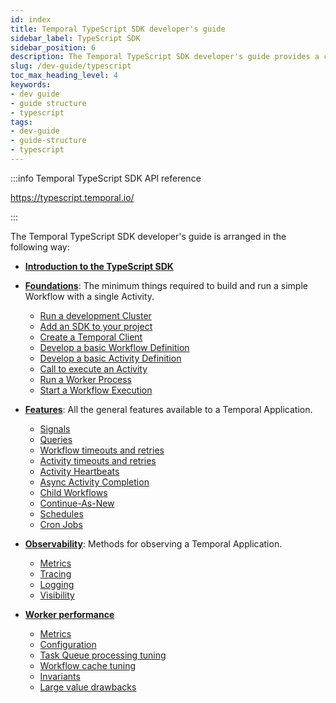 ```yaml
---
id: index
title: Temporal TypeScript SDK developer's guide
sidebar_label: TypeScript SDK
sidebar_position: 6
description: The Temporal TypeScript SDK developer's guide provides a comprehensive overview of the structures, primitives, and features used in Temporal Application development.
slug: /dev-guide/typescript
toc_max_heading_level: 4
keywords:
- dev guide
- guide structure
- typescript
tags:
- dev-guide
- guide-structure
- typescript
---
```


<!-- THIS FILE IS GENERATED. DO NOT EDIT THIS FILE DIRECTLY -->

:::info Temporal TypeScript SDK API reference

https://typescript.temporal.io/

:::

The Temporal TypeScript SDK developer's guide is arranged in the following way:

- [**Introduction to the TypeScript SDK**](/dev-guide/typescript/introduction#)

- [**Foundations**](/dev-guide/typescript/foundations): The minimum things required to build and run a simple Workflow with a single Activity.

  - [Run a development Cluster](/dev-guide/typescript/foundations#run-a-dev-cluster)
  - [Add an SDK to your project](/dev-guide/typescript/foundations#add-your-sdk)
  - [Create a Temporal Client](/dev-guide/typescript/foundations#connect-to-a-cluster)
  - [Develop a basic Workflow Definition](/dev-guide/typescript/foundations#develop-workflows)
  - [Develop a basic Activity Definition](/dev-guide/typescript/foundations#develop-activities)
  - [Call to execute an Activity](/dev-guide/typescript/foundations#activity-execution)
  - [Run a Worker Process](/dev-guide/typescript/foundations#run-worker-processes)
  - [Start a Workflow Execution](/dev-guide/typescript/foundations#start-workflow-execution)

- [**Features**](/dev-guide/typescript/features): All the general features available to a Temporal Application.

  - [Signals](/dev-guide/typescript/features#signals)
  - [Queries](/dev-guide/typescript/features#queries)
  - [Workflow timeouts and retries](/dev-guide/typescript/features#workflow-timeouts)
  - [Activity timeouts and retries](/dev-guide/typescript/features#activity-timeouts)
  - [Activity Heartbeats](/dev-guide/typescript/features#activity-heartbeats)
  - [Async Activity Completion](/dev-guide/typescript/features#asynchronous-activity-completion)
  - [Child Workflows](/dev-guide/typescript/features#child-workflows)
  - [Continue-As-New](/dev-guide/typescript/features#continue-as-new)
  - [Schedules](/dev-guide/typescript/features#schedule-a-workflow)
  - [Cron Jobs](/dev-guide/typescript/features#temporal-cron-jobs)

- [**Observability**](/dev-guide/typescript/observability): Methods for observing a Temporal Application.

  - [Metrics](/dev-guide/typescript/observability#metrics)
  - [Tracing](/dev-guide/typescript/observability#tracing)
  - [Logging](/dev-guide/typescript/observability#logging)
  - [Visibility](/dev-guide/typescript/observability#visibility)

- [**Worker performance**](/dev-guide/worker-performance)

  - [Metrics](/dev-guide/worker-performance#metrics)
  - [Configuration](/dev-guide/worker-performance#configuration)
  - [Task Queue processing tuning](/dev-guide/worker-performance#task-queues-processing-tuning)
  - [Workflow cache tuning](/dev-guide/worker-performance#workflow-cache-tuning)
  - [Invariants](/dev-guide/worker-performance#invariants)
  - [Large value drawbacks](/dev-guide/worker-performance#drawbacks-of-putting-just-large-values-everywhere)

